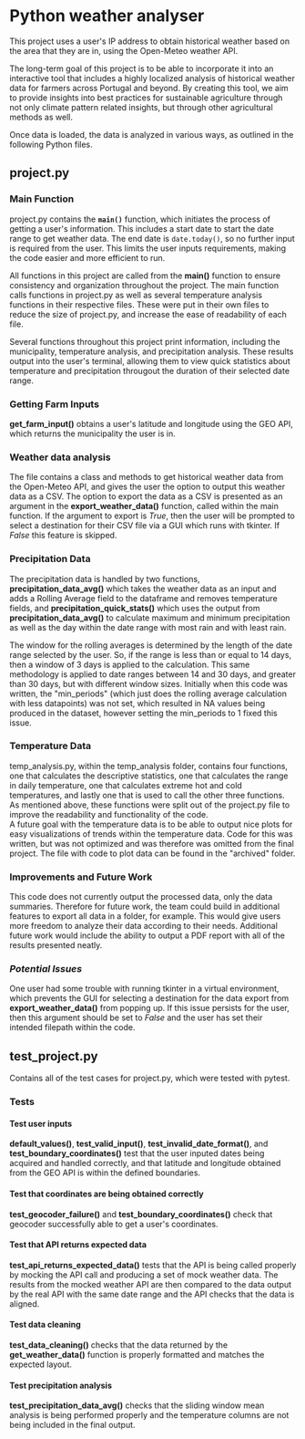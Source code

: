 # Python weather analyser
This project uses a user's IP address to obtain historical weather based on the area that they are in, using the Open-Meteo weather API.   

The long-term goal of this project is to be able to incorporate it into an interactive tool that includes a highly localized analysis of historical weather data for farmers across Portugal and beyond. By creating this tool, we aim to provide insights into best practices for sustainable agriculture through not only climate pattern related insights, but through other agricultural methods as well.  

Once data is loaded, the data is analyzed in various ways, as outlined in the following Python files.  

## project.py
### Main Function
project.py contains the **`main()`** function, which initiates the process of getting a user's information. This includes a start date to start the date range to get weather data. The end date is `date.today()`, so no further input is required from the user. This limits the user inputs requirements, making the code easier and more efficient to run.  

All functions in this project are called from the **main()** function to ensure consistency and organization throughout the project. The main function calls functions in project.py as well as several temperature analysis functions in their respective files. These were put in their own files to reduce the size of project.py, and increase the ease of readability of each file.  

Several functions throughout this project print information, including the municipality, temperature analysis, and precipitation analysis. These results output into the user's terminal, allowing them to view quick statistics about temperature and precipitation througout the duration of their selected date range. 

### Getting Farm Inputs
**get_farm_input()** obtains a user's latitude and longitude using the GEO API, which returns the municipality the user is in.

### Weather data analysis
The file contains a class and methods to get historical weather data from the Open-Meteo API, and gives the user the option to output this weather data as a CSV. The option to export the data as a CSV is presented as an argument in the **export_weather_data()** function, called within the main function. If the argument to export is *True*, then the user will be prompted to select a destination for their CSV file via a GUI which runs with tkinter. If *False* this feature is skipped.

### Precipitation Data
The precipitation data is handled by two functions, **precipitation_data_avg()** which takes the weather data as an input and adds a Rolling Average field to the dataframe and removes temperature fields, and **precipitation_quick_stats()** which uses the output from **precipitation_data_avg()** to calculate maximum and minimum precipitation as well as the day within the date range with most rain and with least rain.  

The window for the rolling averages is determined by the length of the date range selected by the user. So, if the range is less than or equal to 14 days, then a window of 3 days is applied to the calculation. This same methodology is applied to date ranges between 14 and 30 days, and greater than 30 days, but with different window sizes. Initially when this code was written, the "min_periods" (which just does the rolling average calculation with less datapoints) was not set, which resulted in NA values being produced in the dataset, however setting the min_periods to 1 fixed this issue.

### Temperature Data 
temp_analysis.py, within the temp_analysis folder, contains four functions, one that calculates the descriptive statistics, one that calculates the range in daily temperature, one that calculates extreme hot and cold temperatures, and lastly one that is used to call the other three functions. As mentioned above, these functions were split out of the project.py file to improve the readability and functionality of the code.  
A future goal with the temperature data is to be able to output nice plots for easy visualizations of trends within the temperature data. Code for this was written, but was not optimized and was therefore was omitted from the final project. The file with code to plot data can be found in the "archived" folder.  


### Improvements and Future Work
This code does not currently output the processed data, only the data summaries. Therefore for future work, the team could build in additional features to export all data in a folder, for example. This would give users more freedom to analyze their data according to their needs. Additional future work would include the ability to output a PDF report with all of the results presented neatly.  

### *Potential Issues*  
One user had some trouble with running tkinter in a virtual environment, which prevents the GUI for selecting a destination for the data export from **export_weather_data()** from popping up. If this issue persists for the user, then this argument should be set to *False* and the user has set their intended filepath within the code. 

## test_project.py
Contains all of the test cases for project.py, which were tested with pytest.

### Tests
#### Test user inputs
**default_values()**, **test_valid_input()**, **test_invalid_date_format()**, and **test_boundary_coordinates()** test that the user inputed dates being acquired and handled correctly, and that latitude and longitude obtained from the GEO API is within the defined boundaries.

#### Test that coordinates are being obtained correctly
**test_geocoder_failure()** and **test_boundary_coordinates()** check that geocoder successfully able to get a user's coordinates. 

#### Test that API returns expected data
**test_api_returns_expected_data()** tests that the API is being called properly by mocking the API call and producing a set of mock weather data. The results from the mocked weather API are then compared to the data output by the real API with the same date range and the API checks that the data is aligned.

#### Test data cleaning
**test_data_cleaning()** checks that the data returned by the **get_weather_data()** function is properly formatted and matches the expected layout. 

#### Test precipitation analysis
**test_precipitation_data_avg()** checks that the sliding window mean analysis is being performed properly and the temperature columns are not being included in the final output. 







